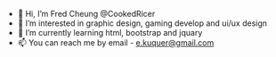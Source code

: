 - 👋 Hi, I’m Fred Cheung @CookedRicer
- 👀 I’m interested in graphic design, gaming develop and ui/ux design
- 🌱 I’m currently learning html, bootstrap and jquary
- 📫 You can reach me by email - e.kuquer@gmail.com

<!---
CookedRicer/CookedRicer is a ✨ special ✨ repository because its `README.md` (this file) appears on your GitHub profile.
You can click the Preview link to take a look at your changes.
--->

